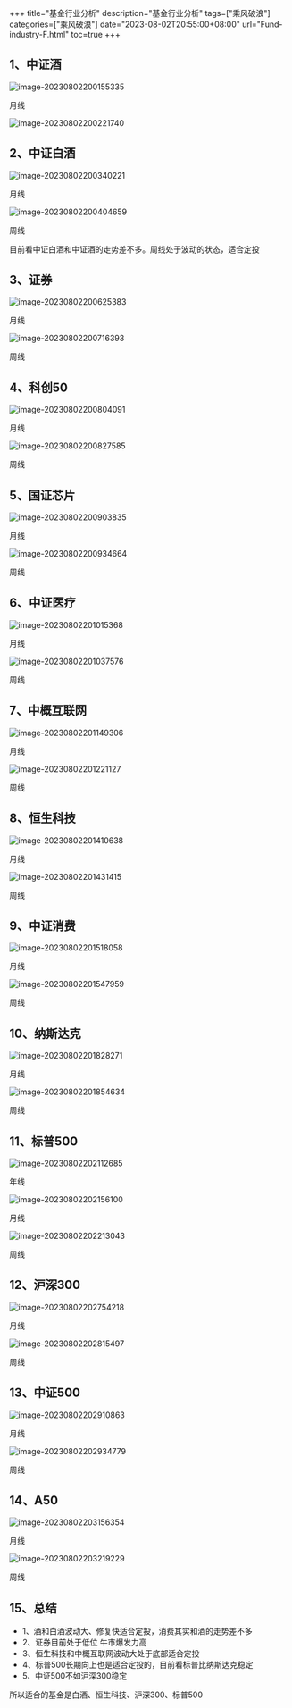 +++
title="基金行业分析"
description="基金行业分析"
tags=["乘风破浪"]
categories=["乘风破浪"]
date="2023-08-02T20:55:00+08:00" 
url="Fund-industry-F.html"
toc=true
+++


## 1、中证酒

![image-20230802200155335](https://static.gzcx.net//typora/20230802200155.png-94rg002)

月线

![image-20230802200221740](https://static.gzcx.net//typora/20230802200221.png-94rg002)

## 2、中证白酒

![image-20230802200340221](https://static.gzcx.net//typora/20230802200340.png-94rg002)

月线

![image-20230802200404659](https://static.gzcx.net//typora/20230802200404.png-94rg002)

周线

目前看中证白酒和中证酒的走势差不多。周线处于波动的状态，适合定投

## 3、证券

![image-20230802200625383](https://static.gzcx.net//typora/20230802200625.png-94rg002)

月线

![image-20230802200716393](https://static.gzcx.net//typora/20230802200716.png-94rg002)

周线

## 4、科创50

![image-20230802200804091](https://static.gzcx.net//typora/20230802200804.png-94rg002)

月线

![image-20230802200827585](https://static.gzcx.net//typora/20230802200827.png-94rg002)

周线



## 5、国证芯片

![image-20230802200903835](https://static.gzcx.net//typora/20230802200903.png-94rg002)



月线

![image-20230802200934664](https://static.gzcx.net//typora/20230802200934.png-94rg002)

周线



## 6、中证医疗

![image-20230802201015368](https://static.gzcx.net//typora/20230802201015.png-94rg002)

月线

![image-20230802201037576](https://static.gzcx.net//typora/20230802201037.png-94rg002)

周线

## 7、中概互联网

![image-20230802201149306](https://static.gzcx.net//typora/20230802201149.png-94rg002)

月线

![image-20230802201221127](https://static.gzcx.net//typora/20230802201221.png-94rg002)

周线

## 8、恒生科技

![image-20230802201410638](https://static.gzcx.net//typora/20230802201410.png-94rg002)

月线

![image-20230802201431415](https://static.gzcx.net//typora/20230802201431.png-94rg002)

周线



## 9、中证消费

![image-20230802201518058](https://static.gzcx.net//typora/20230802201518.png-94rg002)

月线

![image-20230802201547959](https://static.gzcx.net//typora/20230802201548.png-94rg002)

周线

## 10、纳斯达克

![image-20230802201828271](https://static.gzcx.net//typora/20230802201828.png-94rg002)

月线

![image-20230802201854634](https://static.gzcx.net//typora/20230802201854.png-94rg002)

周线

## 11、标普500

![image-20230802202112685](https://static.gzcx.net//typora/20230802202112.png-94rg002)

年线

![image-20230802202156100](https://static.gzcx.net//typora/20230802202156.png-94rg002)

月线

![image-20230802202213043](https://static.gzcx.net//typora/20230802202213.png-94rg002)

周线

## 12、沪深300

![image-20230802202754218](https://static.gzcx.net//typora/20230802202754.png-94rg002)

月线

![image-20230802202815497](https://static.gzcx.net//typora/20230802202815.png-94rg002)

周线

## 13、中证500

![image-20230802202910863](https://static.gzcx.net//typora/20230802202910.png-94rg002)

月线

![image-20230802202934779](https://static.gzcx.net//typora/20230802202934.png-94rg002)

周线

## 14、A50

![image-20230802203156354](https://static.gzcx.net//typora/20230802203156.png-94rg002)

月线



![image-20230802203219229](https://static.gzcx.net//typora/20230802203219.png-94rg002)

周线

## 15、总结

+ 1、酒和白酒波动大、修复快适合定投，消费其实和酒的走势差不多
+ 2、证券目前处于低位 牛市爆发力高
+ 3、恒生科技和中概互联网波动大处于底部适合定投
+ 4、标普500长期向上也是适合定投的，目前看标普比纳斯达克稳定
+ 5、中证500不如沪深300稳定

所以适合的基金是白酒、恒生科技、沪深300、标普500